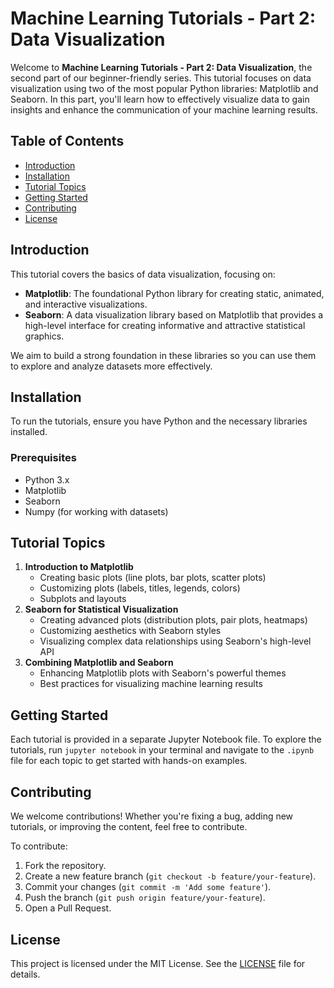 # Machine Learning Tutorials - Part 2: Data Visualization

Welcome to **Machine Learning Tutorials - Part 2: Data Visualization**, the second part of our beginner-friendly series. This tutorial focuses on data visualization using two of the most popular Python libraries: Matplotlib and Seaborn. In this part, you'll learn how to effectively visualize data to gain insights and enhance the communication of your machine learning results.

## Table of Contents
- [Introduction](#introduction)
- [Installation](#installation)
- [Tutorial Topics](#tutorial-topics)
- [Getting Started](#getting-started)
- [Contributing](#contributing)
- [License](#license)

## Introduction
This tutorial covers the basics of data visualization, focusing on:
- **Matplotlib**: The foundational Python library for creating static, animated, and interactive visualizations.
- **Seaborn**: A data visualization library based on Matplotlib that provides a high-level interface for creating informative and attractive statistical graphics.

We aim to build a strong foundation in these libraries so you can use them to explore and analyze datasets more effectively.

## Installation
To run the tutorials, ensure you have Python and the necessary libraries installed.

### Prerequisites
- Python 3.x
- Matplotlib
- Seaborn
- Numpy (for working with datasets)

## Tutorial Topics
1. **Introduction to Matplotlib**
   - Creating basic plots (line plots, bar plots, scatter plots)
   - Customizing plots (labels, titles, legends, colors)
   - Subplots and layouts
2. **Seaborn for Statistical Visualization**
   - Creating advanced plots (distribution plots, pair plots, heatmaps)
   - Customizing aesthetics with Seaborn styles
   - Visualizing complex data relationships using Seaborn's high-level API
3. **Combining Matplotlib and Seaborn**
   - Enhancing Matplotlib plots with Seaborn's powerful themes
   - Best practices for visualizing machine learning results

## Getting Started
Each tutorial is provided in a separate Jupyter Notebook file. To explore the tutorials, run `jupyter notebook` in your terminal and navigate to the `.ipynb` file for each topic to get started with hands-on examples.

## Contributing
We welcome contributions! Whether you're fixing a bug, adding new tutorials, or improving the content, feel free to contribute.

To contribute:
1. Fork the repository.
2. Create a new feature branch (`git checkout -b feature/your-feature`).
3. Commit your changes (`git commit -m 'Add some feature'`).
4. Push the branch (`git push origin feature/your-feature`).
5. Open a Pull Request.

## License
This project is licensed under the MIT License. See the [LICENSE](LICENSE) file for details.
